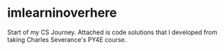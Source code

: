 # imlearninoverhere
Start of my CS Journey. Attached is code solutions that I developed from taking Charles Severance's PY4E course.
